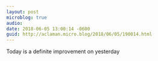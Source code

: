 ```yaml
---
layout: post
microblog: true
audio: 
date: 2018-06-05 13:00:14 -0600
guid: http://aclaman.micro.blog/2018/06/05/190014.html
---
```

Today is a definite improvement on yesterday

